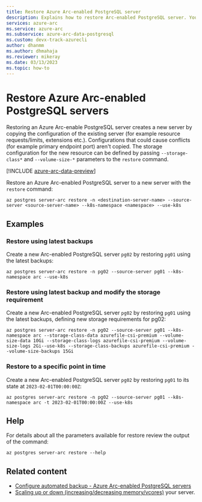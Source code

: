 ```yaml
---
title: Restore Azure Arc-enabled PostgreSQL server
description: Explains how to restore Arc-enabled PostgreSQL server. You can restore to a point-in-time or restore a whole server.
services: azure-arc
ms.service: azure-arc
ms.subservice: azure-arc-data-postgresql
ms.custom: devx-track-azurecli
author: dhanmm
ms.author: dhmahaja
ms.reviewer: mikeray
ms.date: 03/13/2023
ms.topic: how-to
---
```


# Restore Azure Arc-enabled PostgreSQL servers

Restoring an Azure Arc-enable PostgreSQL server creates a new server by copying the configuration of the existing server (for example resource requests/limits, extensions etc.). Configurations that could cause conflicts (for example primary endpoint port) aren't copied. The storage configuration for the new resource can be defined by passing `--storage-class*` and `--volume-size-*` parameters to the `restore` command.

[!INCLUDE [azure-arc-data-preview](../includes/azure-arc-data-preview.md)]

Restore an Azure Arc-enabled PostgreSQL server to a new server with the `restore` command:

```azurecli
az postgres server-arc restore -n <destination-server-name> --source-server <source-server-name> --k8s-namespace <namespace> --use-k8s
```

## Examples

### Restore using latest backups

Create a new Arc-enabled PostgreSQL server `pg02` by restoring `pg01` using the latest backups:

```azurecli
az postgres server-arc restore -n pg02 --source-server pg01 --k8s-namespace arc --use-k8s
```

### Restore using latest backup and modify the storage requirement

Create a new Arc-enabled PostgreSQL server `pg02` by restoring `pg01` using the latest backups, defining new storage requirements for pg02:

```azurecli
az postgres server-arc restore -n pg02 --source-server pg01 --k8s-namespace arc --storage-class-data azurefile-csi-premium --volume-size-data 10Gi --storage-class-logs azurefile-csi-premium --volume-size-logs 2Gi--use-k8s --storage-class-backups azurefile-csi-premium --volume-size-backups 15Gi
```

### Restore to a specific point in time

Create a new Arc-enabled PostgreSQL server `pg02` by restoring `pg01` to its state at `2023-02-01T00:00:00Z`:
```azurecli
az postgres server-arc restore -n pg02 --source-server pg01 --k8s-namespace arc -t 2023-02-01T00:00:00Z --use-k8s
```

## Help

For details about all the parameters available for restore review the output of the command:
```azurecli
az postgres server-arc restore --help
```

## Related content

- [Configure automated backup - Azure Arc-enabled PostgreSQL servers](backup-restore-postgresql.md)
- [Scaling up or down (increasing/decreasing memory/vcores)](scale-up-down-postgresql-server-using-cli.md) your server.
